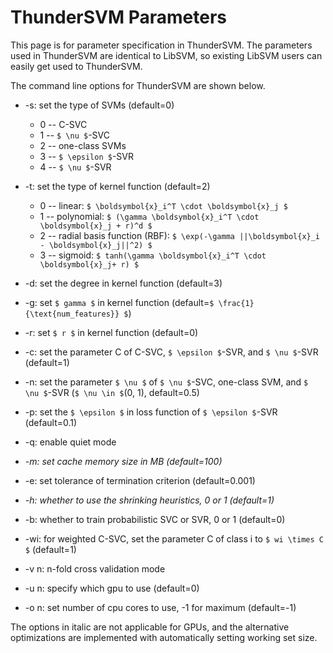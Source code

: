 ThunderSVM Parameters
=====================
This page is for parameter specification in ThunderSVM. The parameters used in ThunderSVM are identical to LibSVM, so existing LibSVM users can easily get used to ThunderSVM.

The command line options for ThunderSVM are shown below.
* -s: set the type of SVMs (default=0)
   * 0 -- C-SVC
   * 1 -- ``$ \nu $``-SVC
   * 2 -- one-class SVMs
   * 3 -- ``$ \epsilon $``-SVR
   * 4 -- ``$ \nu $``-SVR

* -t: set the type of kernel function (default=2)
   * 0 -- linear: ``$ \boldsymbol{x}_i^T \cdot \boldsymbol{x}_j $``
   * 1 -- polynomial: ``$ (\gamma \boldsymbol{x}_i^T \cdot \boldsymbol{x}_j + r)^d $``
   * 2 -- radial basis function (RBF): ``$ \exp(-\gamma ||\boldsymbol{x}_i - \boldsymbol{x}_j||^2) $``
   * 3 -- sigmoid: ``$ tanh(\gamma \boldsymbol{x}_i^T \cdot \boldsymbol{x}_j+ r) $``

* -d: set the degree in kernel function (default=3)
* -g: set ``$ gamma $`` in kernel function (default=``$ \frac{1}{\text{num_features}} $``)
* -r: set ``$ r $`` in kernel function (default=0)
* -c: set the parameter C of C-SVC, ``$ \epsilon $``-SVR, and ``$ \nu $``-SVR (default=1)
* -n: set the parameter ``$ \nu $`` of ``$ \nu $``-SVC, one-class SVM, and ``$ \nu $``-SVR (``$ \nu \in $``(0, 1), default=0.5)
* -p: set the ``$ \epsilon $`` in loss function of ``$ \epsilon $``-SVR (default=0.1)
* -q: enable quiet mode
* _-m: set cache memory size in MB (default=100)_
* -e: set tolerance of termination criterion (default=0.001)
* _-h: whether to use the shrinking heuristics, 0 or 1 (default=1)_
* -b: whether to train probabilistic SVC or SVR, 0 or 1 (default=0)
* -wi: for weighted C-SVC, set the parameter C of class i to ``$ wi \times C $`` (default=1)
* -v n: n-fold cross validation mode
* -u n: specify which gpu to use (default=0)
* -o n: set number of cpu cores to use, -1 for maximum (default=-1)

The options in italic are not applicable for GPUs, and the alternative optimizations are implemented with automatically setting working set size.
